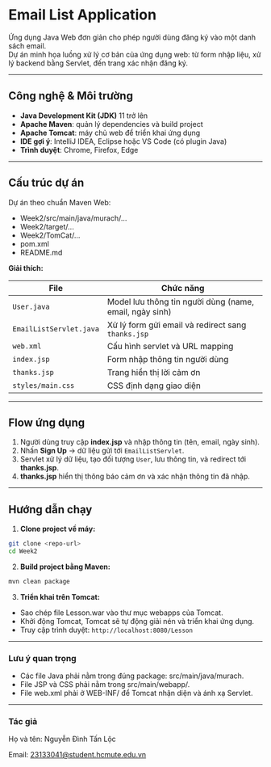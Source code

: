 # Email List Application

Ứng dụng Java Web đơn giản cho phép người dùng đăng ký vào một danh sách email.  
Dự án minh họa luồng xử lý cơ bản của ứng dụng web: từ form nhập liệu, xử lý backend bằng Servlet, đến trang xác nhận đăng ký.

---

## Công nghệ & Môi trường

- **Java Development Kit (JDK)** 11 trở lên  
- **Apache Maven**: quản lý dependencies và build project  
- **Apache Tomcat**: máy chủ web để triển khai ứng dụng  
- **IDE gợi ý**: IntelliJ IDEA, Eclipse hoặc VS Code (có plugin Java)  
- **Trình duyệt**: Chrome, Firefox, Edge  

---

## Cấu trúc dự án

Dự án theo chuẩn Maven Web:

- Week2/src/main/java/murach/...
- Week2/target/...
- Week2/TomCat/...
- pom.xml
- README.md


**Giải thích:**

| File | Chức năng |
|------|-----------|
| `User.java` | Model lưu thông tin người dùng (name, email, ngày sinh) |
| `EmailListServlet.java` | Xử lý form gửi email và redirect sang `thanks.jsp` |
| `web.xml` | Cấu hình servlet và URL mapping |
| `index.jsp` | Form nhập thông tin người dùng |
| `thanks.jsp` | Trang hiển thị lời cảm ơn |
| `styles/main.css` | CSS định dạng giao diện |

---

## Flow ứng dụng

1. Người dùng truy cập **index.jsp** và nhập thông tin (tên, email, ngày sinh).  
2. Nhấn **Sign Up** → dữ liệu gửi tới `EmailListServlet`.  
3. Servlet xử lý dữ liệu, tạo đối tượng `User`, lưu thông tin, và redirect tới **thanks.jsp**.  
4. **thanks.jsp** hiển thị thông báo cảm ơn và xác nhận thông tin đã nhập.

---

## Hướng dẫn chạy

1. **Clone project về máy:**

```bash
git clone <repo-url>
cd Week2
```

2. **Build project bằng Maven:**
```bash
mvn clean package
```

3. **Triển khai trên Tomcat:**
- Sao chép file Lesson.war vào thư mục webapps của Tomcat.
- Khởi động Tomcat, Tomcat sẽ tự động giải nén và triển khai ứng dụng.
- Truy cập trình duyệt: `http://localhost:8080/Lesson`

---

### Lưu ý quan trọng

- Các file Java phải nằm trong đúng package: src/main/java/murach.
- File JSP và CSS phải nằm trong src/main/webapp/.
- File web.xml phải ở WEB-INF/ để Tomcat nhận diện và ánh xạ Servlet.

---

### Tác giả

Họ và tên: Nguyễn Đình Tấn Lộc

Email: 23133041@student.hcmute.edu.vn
